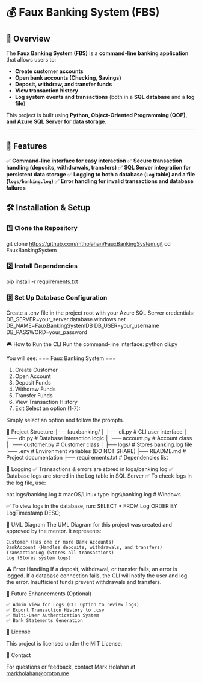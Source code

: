 # 💰 Faux Banking System (FBS)

## 📌 Overview
The **Faux Banking System (FBS)** is a **command-line banking application** that allows users to:
- **Create customer accounts**
- **Open bank accounts (Checking, Savings)**
- **Deposit, withdraw, and transfer funds**
- **View transaction history**
- **Log system events and transactions** (both in a **SQL database** and a **log file**)

This project is built using **Python, Object-Oriented Programming (OOP), and Azure SQL Server for data storage**.

---

## 🚀 Features
✅ **Command-line interface for easy interaction**
✅ **Secure transaction handling (deposits, withdrawals, transfers)**
✅ **SQL Server integration for persistent data storage**
✅ **Logging to both a database (`Log` table) and a file (`logs/banking.log`)**
✅ **Error handling for invalid transactions and database failures**

## 🛠️ Installation & Setup

### 1️⃣ **Clone the Repository**

git clone https://github.com/mtholahan/FauxBankingSystem.git
cd FauxBankingSystem

### 2️⃣ **Install Dependencies**
pip install -r requirements.txt

### 3️⃣ **Set Up Database Configuration**
Create a .env file in the project root with your Azure SQL Server credentials:
DB_SERVER=your_server.database.windows.net
DB_NAME=FauxBankingSystemDB
DB_USER=your_username
DB_PASSWORD=your_password

🎮 How to Run the CLI
Run the command-line interface: python cli.py

You will see:
=== Faux Banking System ===
1. Create Customer
2. Open Account
3. Deposit Funds
4. Withdraw Funds
5. Transfer Funds
6. View Transaction History
7. Exit
Select an option (1-7):

Simply select an option and follow the prompts.

📂 Project Structure
├── fauxbanking/
│   ├── cli.py             # CLI user interface
│   ├── db.py              # Database interaction logic
│   ├── account.py         # Account class
│   ├── customer.py        # Customer class
│   ├── logs/              # Stores banking.log file
├── .env                   # Environment variables (DO NOT SHARE)
├── README.md              # Project documentation
├── requirements.txt       # Dependencies list


📝 Logging
✅ Transactions & errors are stored in logs/banking.log
✅ Database logs are stored in the Log table in SQL Server
✅ To check logs in the log file, use:

cat logs/banking.log  # macOS/Linux
type logs\banking.log  # Windows

✅ To view logs in the database, run:
SELECT * FROM Log ORDER BY LogTimestamp DESC;


📜 UML Diagram
The UML Diagram for this project was created and approved by the mentor. It represents:

    Customer (Has one or more Bank Accounts)
    BankAccount (Handles deposits, withdrawals, and transfers)
    TransactionLog (Stores all transactions)
    Log (Stores system logs)


⚠️ Error Handling
    If a deposit, withdrawal, or transfer fails, an error is logged.
    If a database connection fails, the CLI will notify the user and log the error.
    Insufficient funds prevent withdrawals and transfers.


🚀 Future Enhancements (Optional)

    ✅ Admin View for Logs (CLI Option to review logs)
    ✅ Export Transaction History to .csv
    ✅ Multi-User Authentication System
    ✅ Bank Statements Generation


📜 License

This project is licensed under the MIT License.

📧 Contact

For questions or feedback, contact Mark Holahan at markholahan@proton.me